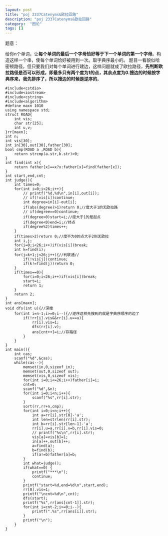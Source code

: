 ```yaml
---
layout: post
title: "poj 2337Catenyms&欧拉回路"
description: "poj 2337Catenyms&欧拉回路"
category:  "图论"
tags: []
---
```



题意：

给你n个单词，让**每个单词的最后一个字母恰好等于下一个单词的第一个字母**。构造这样一个串，使每个单词恰好被用到一次。取字典序最小的。
题目一看貌似哈密顿路径，但只要我们对每个单词进行建边，这样问题就成了欧拉路径，**先判断欧拉路径是否可以形成，即最多只有两个度为1的点，其余点度为0.搜边的时候按字典序来，我先排序了，所以搜边的时候是逆序的**。


	#include<cstdio>
	#include<iostream>
	#include<cstring>
	#include<algorithm>
	#define maxn 1010
	using namespace std;
	struct ROAD{
		int vis;
		char str[25];
		int u,v;
	}rr[maxn];
	int n;
	int vis[30];
	int in[30],out[30],father[30];
	bool cmp(ROAD a ,ROAD b){
		return strcmp(a.str,b.str)>0;
	}
	int find(int x){
		return father[x]==x?x:father[x]=find(father[x]);
	}
	int start,end,cnt;
	int judge(){
		int times=0;
		for(int i=0;i<26;i++){
			// printf("%d,%d\n",in[i],out[i]);
			// if(!vis[i])continue;
			int degree=in[i]-out[i];
			if(abs(degree)>1)return 0;//度大于1的无欧拉路
			// if(degree==0)continue;
			if(degree>0)start=i;//度大于1的是起点
			if(degree<0)end=i;//终点
			if(degree%2)times++;
		}
		if(times>2)return 0;//度不为0的点大于2则无欧拉
		int i,j;
		for(i=0;i<26;i++)if(vis[i])break;
		int k=find(i);
		for(j=k+1;j<26;j++){//判联通//
			if(!vis[j])continue;
			if(k!=find(j))return 0;
		}
		if(times==0){
			for(i=0;i<26;i++)if(vis[i])break;
			start=i;
			return 1;
		}
		return 2;
	}
	int ans[maxn];
	void dfs(int u){//深搜
		for(int i=n-1;i>=0;i--){//逆序这样先搜到的就是字典序顺序的边了
			if(!rr[i].vis&&rr[i].u==u){
				rr[i].vis=1;
				dfs(rr[i].v);
				ans[cnt++]=i;//存路径
			}
		}
	}
	int main(){
		int cas;
		scanf("%d",&cas);
		while(cas--){
			memset(in,0,sizeof in);
			memset(out,0,sizeof out);
			memset(vis,0,sizeof vis);
			for(int i=0;i<=26;i++)father[i]=i;
			cnt=0;
			scanf("%d",&n);
			for(int i=0;i<n;i++){
				scanf("%s",rr[i].str);
			}
			sort(rr,rr+n,cmp);
			for(int i=0;i<n;i++){
				int a=rr[i].str[0]-'a';
				int len=strlen(rr[i].str);
				int b=rr[i].str[len-1]-'a';
				rr[i].u=a,rr[i].v=b,rr[i].vis=0;
				// printf("%s\n",rr[i].str);
				vis[a]=vis[b]=1;
				in[a]++,out[b]++;
				a=find(a);
				b=find(b);
				if(a!=b)father[a]=b;
			}
			int what=judge();
			if(what==0) {
				printf("***\n");
				continue;
			}
			printf("start=%d,end=%d\n",start,end);
			rr[0].vis=1;
			printf("\ncnt=%d\n",cnt);
			dfs(start);
			printf("%s",rr[ans[cnt-1]].str);
			for(int i=cnt-2;i>=0;i--){
				printf(".%s",rr[ans[i]].str);
			}
			printf("\n");
		}
	}


